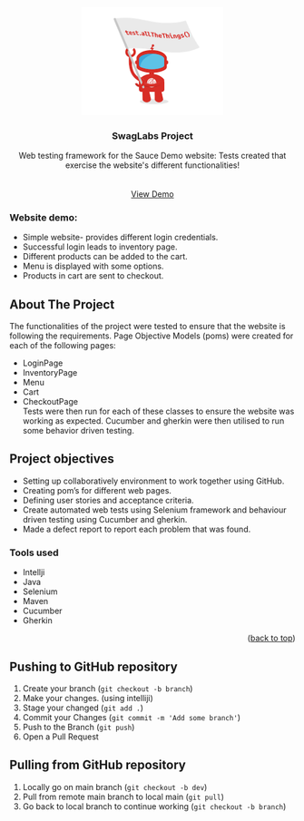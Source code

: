 
<!-- PROJECT LOGO -->
<br />
<div align="center">
  <a href="https://github.com/othneildrew/Best-README-Template">
    <img src="images/logo.png" alt="Logo" width="250" height="auto">
  </a>

<h3 align="center">SwagLabs Project</h3>

  <p align="center">
     Web testing framework for the Sauce Demo website: Tests created that exercise the website's different functionalities!
    <br />
    <br />
    <br />
    <a href="https://github.com/bxshra99/SwagLabsTesting/tree/dev/SwagLabsTesting">View Demo</a>
    
  </p>
</div>


### Website demo:
* Simple website- provides different login credentials.
* Successful login leads to inventory page.
* Different products can be added to the cart.
* Menu is displayed with some options.
* Products in cart are sent to checkout.

<!-- ABOUT THE PROJECT -->
## About The Project
The functionalities of the project were tested to ensure that the website is following the requirements.
Page Objective Models (poms) were created for each of the following pages:
* LoginPage
* InventoryPage
* Menu
* Cart
* CheckoutPage
  <br> Tests were then run for each of these classes to ensure the website was working as expected.
Cucumber and gherkin were then utilised to run some behavior driven testing.

## Project objectives

* Setting up collaboratively environment to work together using GitHub.
* Creating pom’s for different web pages.
* Defining user stories and acceptance criteria.
* Create automated web tests using Selenium framework and behaviour driven testing using Cucumber and gherkin.
* Made a defect report to report each problem that was found.


### Tools used
* Intellji
* Java
* Selenium
* Maven
* Cucumber
* Gherkin


<p align="right">(<a href="#readme-top">back to top</a>)</p>


<!-- CONTRIBUTING -->
## Pushing to GitHub repository

1. Create your branch (`git checkout -b branch`)
2. Make your changes. (using intelliji)
3. Stage your changed (`git add .`)
3. Commit your Changes (`git commit -m 'Add some branch'`)
4. Push to the Branch (`git push`)
5. Open a Pull Request

## Pulling from GitHub repository

1. Locally go on main branch (`git checkout -b dev`)
2. Pull from remote main branch to local main (`git pull`)
3. Go back to local branch to continue working (`git checkout -b branch`)



